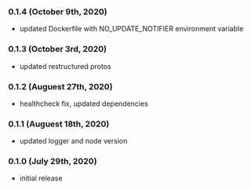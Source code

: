 ### 0.1.4 (October 9th, 2020)

- updated Dockerfile with NO_UPDATE_NOTIFIER environment variable

### 0.1.3 (October 3rd, 2020)

- updated restructured protos

### 0.1.2 (Auguest 27th, 2020)

- healthcheck fix, updated dependencies

### 0.1.1 (Auguest 18th, 2020)

- updated logger and node version

### 0.1.0 (July 29th, 2020)

- initial release